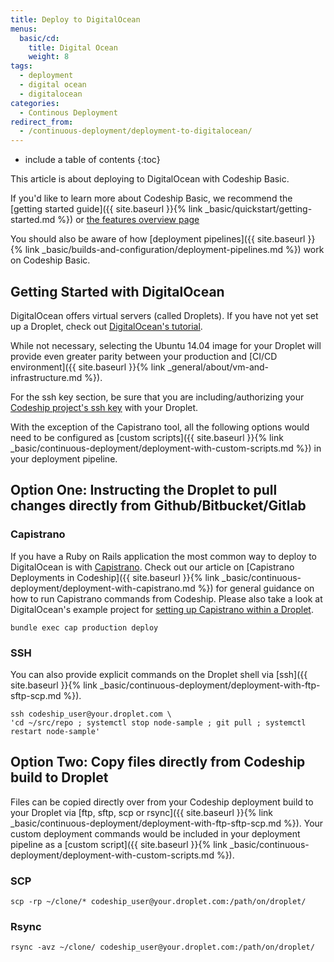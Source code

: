 ```yaml
---
title: Deploy to DigitalOcean
menus:
  basic/cd:
    title: Digital Ocean
    weight: 8
tags:
  - deployment
  - digital ocean
  - digitalocean
categories:
  - Continous Deployment    
redirect_from:
  - /continuous-deployment/deployment-to-digitalocean/
---
```


* include a table of contents
{:toc}

<div class="info-block">
This article is about deploying to DigitalOcean with Codeship Basic.

If you'd like to learn more about Codeship Basic, we recommend the [getting started guide]({{ site.baseurl }}{% link _basic/quickstart/getting-started.md %}) or [the features overview page](http://codeship.com/features/basic)

You should also be aware of how [deployment pipelines]({{ site.baseurl }}{% link _basic/builds-and-configuration/deployment-pipelines.md %}) work on Codeship Basic.
</div>

## Getting Started with DigitalOcean

DigitalOcean offers virtual servers (called Droplets). If you have not yet set up a Droplet, check out [DigitalOcean's tutorial](https://www.digitalocean.com/community/tutorials/how-to-create-your-first-digitalocean-droplet-virtual-server).

While not necessary, selecting the Ubuntu 14.04 image for your Droplet will provide even greater parity between your production and [CI/CD environment]({{ site.baseurl }}{% link _general/about/vm-and-infrastructure.md %}).

For the ssh key section, be sure that you are including/authorizing your [Codeship project's ssh key](https://documentation.codeship.com/general/projects/project-ssh-key/) with your Droplet.

With the exception of the Capistrano tool, all the following options would need to be configured as [custom scripts]({{ site.baseurl }}{% link _basic/continuous-deployment/deployment-with-custom-scripts.md %}) in your deployment pipeline.

## Option One: Instructing the Droplet to pull changes directly from Github/Bitbucket/Gitlab

### Capistrano

If you have a Ruby on Rails application the most common way to deploy to DigitalOcean is with [Capistrano](http://capistranorb.com/).
Check out our article on [Capistrano Deployments in Codeship]({{ site.baseurl }}{% link _basic/continuous-deployment/deployment-with-capistrano.md %}) for general guidance on how to run Capistrano commands from Codeship. Please also take a look at DigitalOcean's example project for [setting up Capistrano within a Droplet](https://www.digitalocean.com/community/tutorials/deploying-a-rails-app-on-ubuntu-14-04-with-capistrano-nginx-and-puma).

```shell
bundle exec cap production deploy
```

### SSH

You can also provide explicit commands on the Droplet shell via [ssh]({{ site.baseurl }}{% link _basic/continuous-deployment/deployment-with-ftp-sftp-scp.md %}).

```shell
ssh codeship_user@your.droplet.com \
'cd ~/src/repo ; systemctl stop node-sample ; git pull ; systemctl restart node-sample'
```

## Option Two: Copy files directly from Codeship build to Droplet

Files can be copied directly over from your Codeship deployment build to your Droplet via [ftp, sftp, scp or rsync]({{ site.baseurl }}{% link _basic/continuous-deployment/deployment-with-ftp-sftp-scp.md %}). Your custom deployment commands would be included in your deployment pipeline as a [custom script]({{ site.baseurl }}{% link _basic/continuous-deployment/deployment-with-custom-scripts.md %}).

### SCP

```shell
scp -rp ~/clone/* codeship_user@your.droplet.com:/path/on/droplet/
```

### Rsync

```shell
rsync -avz ~/clone/ codeship_user@your.droplet.com:/path/on/droplet/
```
